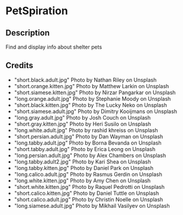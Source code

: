 # PetSpiration

## Description

Find and display info about shelter pets

## Credits

- "short.black.adult.jpg" Photo by Nathan Riley on Unsplash
- "short.orange.kitten.jpg" Photo by Matthew Larkin on Unsplash
- "short.siamese.kitten.jpg" Photo by Nirzar Pangarkar on Unsplash
- "long.orange.adult.jpg" Photo by Stephanie Moody on Unsplash
- "short.black.kitten.jpg" Photo by The Lucky Neko on Unsplash
- "short.siamese.adult.jpg" Photo by Dimitry Kooijmans on Unsplash
- "long.gray.adult.jpg" Photo by Josh Couch on Unsplash
- "short.gray.kitten.jpg" Photo by Heri Susilo on Unsplash
- "long.white.adult.jpg" Photo by rashid khreiss on Unsplash
- "short.persian.adult.jpg" Photo by Dan Wayman on Unsplash
- "long.tabby.adult.jpg" Photo by Borna Bevanda on Unsplash
- "short.tabby.adult.jpg" Photo by Erica Leong on Unsplash
- "long.persian.adult.jpg" Photo by Alex Chambers on Unsplash
- "long.tabby.adult2.jpg" Photo by Kari Shea on Unsplash
- "long.tabby.kitten.jpg" Photo by Daniel Park on Unsplash
- "long.calico.adult.jpg" Photo by Rasmus Gerdin on Unsplash
- "long.white.kitten.jpg" Photo by Amy Chen on Unsplash
- "short.white.kitten.jpg" Photo by Raquel Pedrotti on Unsplash
- "short.calico.kitten.jpg" Photo by Daniel Tuttle on Unsplash
- "short.calico.adult.jpg" Photo by Christin Noelle on Unsplash
- "long.siamese.adult.jpg" Photo by Mikhail Vasilyev on Unsplash
